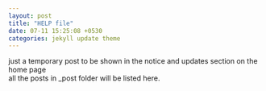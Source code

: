 ```yaml
---
layout: post
title: "HELP file"
date: 07-11 15:25:08 +0530
categories: jekyll update theme
---
```


just a temporary post to be shown in the notice and updates section on the home page   
all the posts in _post folder will be listed here.

